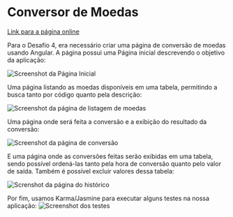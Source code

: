 # Conversor de Moedas

[Link para a página online](https://lesyeauxsansvisage.github.io/conversor-de-moedas/)

Para o Desafio 4, era necessário criar uma página de conversão de moedas usando Angular.
A página possui uma Página inicial descrevendo o objetivo da aplicação:

![Screenshot da Página Inicial](https://i.ibb.co/k5xzpfv/1.png)

Uma página listando as moedas disponíveis em uma tabela, permitindo a busca tanto por código quanto pela descrição:

![Screenshot da página de listagem de moedas](https://i.ibb.co/7gy0rfD/4.png)

Uma página onde será feita a conversão e a exibição do resultado da conversão:

![Screenshot da página de conversão](https://i.ibb.co/8Xzwn8F/3.png)

E uma página onde as conversões feitas serão exibidas em uma tabela, sendo possível ordená-las tanto pela hora de conversão quanto pelo valor de saída. Também é possível excluir valores dessa tabela:

![Screnshot da página do histórico](https://i.ibb.co/0QzqV61/7.png)

Por fim, usamos Karma/Jasmine para executar alguns testes na nossa aplicação:
![Screenshot dos testes](https://i.ibb.co/q9g32rv/screencapture-localhost-9876-2023-02-11-10-20-05.png)
